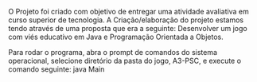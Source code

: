 O Projeto foi criado com objetivo de entregar uma atividade avaliativa em curso superior de tecnologia.
A Criação/elaboração do projeto estamos tendo através de uma proposta que era a seguinte:
Desenvolver um jogo com viés educativo em Java e Programação Orientada a Objetos.

Para rodar o programa, abra o prompt de comandos do sistema operacional, selecione diretório da pasta do jogo, A3-PSC, e execute o comando seguinte:
java Main
